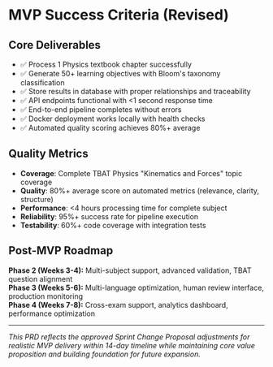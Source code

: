 # MVP Success Criteria (Revised)

## Core Deliverables
- ✅ Process 1 Physics textbook chapter successfully
- ✅ Generate 50+ learning objectives with Bloom's taxonomy classification
- ✅ Store results in database with proper relationships and traceability
- ✅ API endpoints functional with <1 second response time
- ✅ End-to-end pipeline completes without errors
- ✅ Docker deployment works locally with health checks
- ✅ Automated quality scoring achieves 80%+ average

## Quality Metrics
- **Coverage**: Complete TBAT Physics "Kinematics and Forces" topic coverage
- **Quality**: 80%+ average score on automated metrics (relevance, clarity, structure)
- **Performance**: <4 hours processing time for complete subject
- **Reliability**: 95%+ success rate for pipeline execution
- **Testability**: 60%+ code coverage with integration tests

## Post-MVP Roadmap
**Phase 2 (Weeks 3-4):** Multi-subject support, advanced validation, TBAT question alignment  
**Phase 3 (Weeks 5-6):** Multi-language optimization, human review interface, production monitoring  
**Phase 4 (Weeks 7-8):** Cross-exam support, analytics dashboard, performance optimization

---

*This PRD reflects the approved Sprint Change Proposal adjustments for realistic MVP delivery within 14-day timeline while maintaining core value proposition and building foundation for future expansion.*